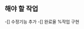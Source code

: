 ## 해야 할 작업

<!-- -[] list 늘어남에 따라 전체 길이 조정
-[] date 동적 현재시간 구현
-[] text font 수정
https://velog.io/@muscatcola/React-Toy-Project-Todo-app-for-ADHD-%EA%B3%84%ED%9A%8D%EC%9D%84-%EC%A7%80%ED%82%A4%EA%B8%B0-%EC%96%B4%EB%A0%A4%EC%9A%B4-%EC%82%AC%EB%9E%8C%EB%93%A4%EC%9D%84-%EC%9C%84%ED%95%9C-%ED%88%AC%EB%91%90%EC%95%B1
-->

-[] 수정기능 추가
-[] 완료율 %작업 구현
